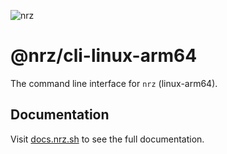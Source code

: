 ![nrz](https://github.com/user-attachments/assets/345949ff-7150-4b97-856d-c7e42c2a4db5)

# @nrz/cli-linux-arm64

The command line interface for `nrz` (linux-arm64).

## Documentation

Visit [docs.nrz.sh](https://docs.nrz.sh) to see the full
documentation.
